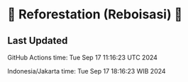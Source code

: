
# 🌳 Reforestation (Reboisasi) 🌲

## Last Updated

GitHub Actions time: Tue Sep 17 11:16:23 UTC 2024

Indonesia/Jakarta time: Tue Sep 17 18:16:23 WIB 2024
